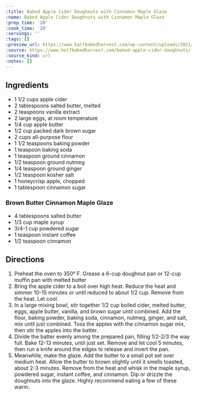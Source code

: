 ```yaml
---
:title: Baked Apple Cider Doughnuts with Cinnamon Maple Glaze
:name: Baked Apple Cider Doughnuts with Cinnamon Maple Glaze
:prep_time: '20'
:cook_time: '20'
:servings: ''
:tags: []
:preview_url: https://www.halfbakedharvest.com/wp-content/uploads/2021/09/Baked-Apple-Cider-Doughnuts-with-Cinnamon-Maple-Glaze-8.jpg
:source: https://www.halfbakedharvest.com/baked-apple-cider-doughnuts/
:source_kind: url
:notes: []
---
```


## Ingredients
- 1 1/2 cups apple cider
- 2 tablespoons salted butter, melted
- 2 teaspoons vanilla extract
- 2  large eggs, at room temperature
- 1/4 cup apple butter
- 1/2 cup packed dark brown sugar
- 2 cups all-purpose flour
- 1 1/2 teaspoons baking powder
- 1 teaspoon baking soda
- 1 teaspoon ground cinnamon
- 1/2 teaspoon ground nutmeg
- 1/4 teaspoon ground ginger
- 1/2 teaspoon kosher salt
- 1  honeycrisp apple, chopped
- 1 tablespoon cinnamon sugar

### Brown Butter Cinnamon Maple Glaze 
- 4 tablespoons salted butter
- 1/3 cup maple syrup
- 3/4-1 cup powdered sugar
- 1 teaspoon instant coffee
- 1/2 teaspoon cinnamon


## Directions
1. Preheat the oven to 350° F. Grease a 6-cup doughnut pan or 12-cup muffin pan with melted butter
2. Bring the apple cider to a boil over high heat. Reduce the heat and simmer 10-15 minutes or until reduced to about 1/2 cup. Remove from the heat. Let cool.
3. In a large mixing bowl, stir together 1/2 cup boiled cider, melted butter, eggs, apple butter, vanilla, and brown sugar until combined. Add the flour, baking powder, baking soda, cinnamon, nutmeg, ginger, and salt, mix until just combined. Toss the apples with the cinnamon sugar mix, then stir the apples into the batter.
4. Divide the batter evenly among the prepared pan, filling 1/2-2/3 the way full. Bake 12-13 minutes, until just set. Remove and let cool 5 minutes, then run a knife around the edges to release and invert the pan.
5. Meanwhile, make the glaze. Add the butter to a small pot set over medium heat. Allow the butter to brown slightly until it smells toasted, about 2-3 minutes. Remove from the heat and whisk in the maple syrup, powdered sugar, instant coffee, and cinnamon. Dip or drizzle the doughnuts into the glaze. Highly recommend eating a few of these warm.

